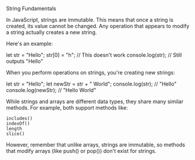 String Fundamentals

In JavaScript, strings are immutable. This means that once a string is created, its value cannot be changed. Any operation that appears to modify a string actually creates a new string.

Here's an example:

let str = "Hello";
str[0] = "h"; // This doesn't work
console.log(str); // Still outputs "Hello"

When you perform operations on strings, you're creating new strings:

let str = "Hello";
let newStr = str + " World";
console.log(str); // "Hello"
console.log(newStr); // "Hello World"

While strings and arrays are different data types, they share many similar methods. For example, both support methods like:

    includes()
    indexOf()
    length
    slice()

However, remember that unlike arrays, strings are immutable, so methods that modify arrays (like push() or pop()) don't exist for strings.
